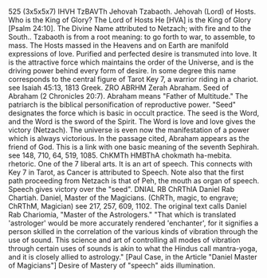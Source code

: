 525 (3x5x5x7)
IHVH TzBAVTh Jehovah Tzabaoth. Jehovah (Lord) of Hosts. Who is
the King of Glory? The Lord of Hosts He [HVA] is the King of
Glory [Psalm 24:10]. The Divine Name attributed to Netzach; with
fire and to the South.. Tzabaoth is from a root meaning: to go
forth to war, to assemble, to mass. The Hosts massed in the
Heavens and on Earth are manifold expressions of love. Purified
and perfected desire is transmuted into love. It is the
attractive force which maintains the order of the Universe, and
is the driving power behind every form of desire. In some degree
this name corresponds to the central figure of Tarot Key 7, a
warrior riding in a chariot. see Isaiah 45:13, 1813 Greek.
ZRO ABRHM Zerah Abraham. Seed of Abraham (2 Chronicles 20:7).
Abraham means "Father of Multitude." The patriarch is the
biblical personification of reproductive power. "Seed" designates
the force which is basic in occult practice. The seed is the
Word, and the Word is the sword of the Spirit. The Word is love
and love gives the victory (Netzach). The universe is even now
the manifestation of a power which is always victorious. In the
passage cited, Abraham appears as the friend of God. This is a
link with one basic meaning of the seventh Sephirah. see 148,
710, 64, 519, 1085.
ChKMTh HMBThA chokmath ha-mebita. rhetoric. One of the 7 liberal
arts. It is an art of speech. This connects with Key 7 in Tarot,
as Cancer is attributed to Speech. Note also that the first path
proceeding from Netzach is that of Peh, the mouth as organ of
speech. Speech gives victory over the "seed".
DNIAL RB ChRThIA Daniel Rab Chartiah. Daniel, Master of the
Magicians. (ChRTh, magic, to engrave; ChRThM, Magician) see 217,
257, 609, 1102. The original text calls Daniel Rab Chariomia,
"Master of the Astrologers." "That which is translated
'astrologer' would be more accurately rendered 'enchanter', for
it signifies a person skilled in the correlation of the various
kinds of vibration through the use of sound. This science and art
of controlling all modes of vibration through certain uses of
sounds is akin to what the Hindus call mantra-yoga, and it is
closely allied to astrology." [Paul Case, in the Article "Daniel
Master of Magicians"] Desire of Mastery of "speech" aids
illumination.